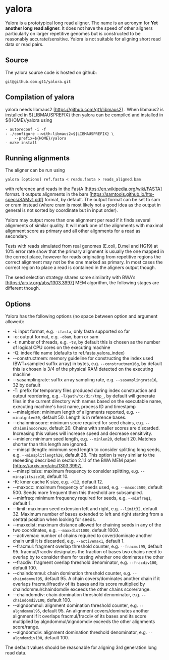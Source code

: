 # yalora
Yalora is a prototypical long read aligner. The name is an acronym for **Yet another long read aligner**.
It does not have the speed of other aligners particularly on larger repetitive genomes but is constructed to be reasonably accurate/sensitive. Yalora is not suitable for
aligning short read data or read pairs.

## Source

The yalora source code is hosted on github:

	git@github.com:gt1/yalora.git

## Compilation of yalora

yalora needs libmaus2 [https://github.com/gt1/libmaus2] . When libmaus2
is installed in ${LIBMAUSPREFIX} then yalora can be compiled and
installed in ${HOME}/yalora using

	- autoreconf -i -f
	- ./configure --with-libmaus2=${LIBMAUSPREFIX} \
		--prefix=${HOME}/yalora
	- make install

## Running alignments

The aligner can be run using

```
yalora [options] ref.fasta < reads.fasta > reads_aligned.bam
```

with reference and reads in the FastA [https://en.wikipedia.org/wiki/FASTA] format. It outputs alignments in the bam [https://samtools.github.io/hts-specs/SAMv1.pdf] format, by default.
The output format can be set to sam or cram instead (where cram is most likely not a good idea as the output in general is not sorted by coordinate but in input order).

Yalora may output more than one alignment per read if it finds several alignments of similar quality. It will mark one of the alignments with maximal alignment score as primary and all other alignments
for a read as secondary.

Tests with reads simulated from real genomes (E.coli, D.mel and HG19) at 10% error rate show that the primary alignment is usually the one mapped in the correct place, however for reads originating
from repetitive regions the correct alignment may not be the one marked as primary. In most cases the correct region to place a read is contained in the aligners output though.

The seed selection strategy shares some similarity with BWA's [https://arxiv.org/abs/1303.3997] MEM algorithm, the following stages are different though.

## Options

Yalora has the following options (no space between option and argument allowed):

* -i: input format, e.g. `-ifasta`, only fasta supported so far
* -o: output format, e.g. `-obam`, bam or sam
* -t: number of threads, e.g. `-t8`, by default this is chosen as the number of logical CPU cores on the executing machine
* -Q: index file name (defaults to ref.fasta.yalora_index)
* --constructmem: memory guideline for constructing the index used (BWT+sampled suffix array) in bytes, e.g. `--constructmem16g`, by default this is chosen is 3/4 of the physical RAM detected on the executing machine
* --sasamplingrate: suffix array sampling rate, e.g. `--sasamplingrate16`, 32 by default
* -T: prefix for temporary files produced during index construction and output reordering, e.g. `-T/path/to/dir/tmp_`, by default will generate files in the current directory with names based on the executable name, executing machine's host name, process ID and timestamp
* --minalgnlen: minimum length of alignments reported, e.g. `--minalgnlen50`, default 50. Length is in reference bases.
* --chainminscore: minimum score required for seed chains, e.g. `--chainminscore20`, default 20. Chains with smaller scores are discarded. Increasing this values will increase speed and decrease sensitivity.
* --minlen: minimum seed length, e.g. `--minlen20`, default 20. Matches shorter than this length are ignored.
* --minsplitlength: minimum seed length to consider splitting long seeds, e.g. `--minsplitlength28`, default 28. This option is very similar to the reseeding described in section 2.1.1 of the BWA MEM paper [https://arxiv.org/abs/1303.3997].
* --minsplitsize: maximum frequency to consider splitting, e.g. `--minsplitsize10`, default 10.
* -K: kmer cache K size, e.g. `-K12`, default 12.
* --maxocc: maximum frequency of seeds used, e.g. `--maxocc500`, default 500. Seeds more frequent then this threshold are subsampled.
* --minfreq: minimum frequency required for seeds, e.g. `--minfreq1`, default 1.
* --limit: maximum seed extension left and right, e.g. `--limit32`, default 32. Maximum number of bases extended to left and right starting from a central position when looking for seeds.
* --maxxdist: maximum distance allowed for chaining seeds in any of the two coordinates, e.g. `--maxxdist1000`, default 1000.
* --activemax: number of chains required to cover/dominate another chain until it is discarded, e.g. `--activemax1`, default 1.
* --fracmul: fragment overlap threshold counter, e.g. `--fracmul95`, default 95. fracmul/fracdiv designates the fraction of bases two chains need to overlap by to consider them for testing whether one dominates the other
* --fracdiv: fragment overlap threshold denominator, e.g. `--fracdiv100`, default 100.
* --chaindommul: chain domination threshold counter, e.g. `--chaindommul95`, default 95. A chain covers/dominates another chain if it overlaps fracmul/fracdiv of its bases and its score multiplied by chaindommul/chaindomdiv exceeds the other chains score/range.
* --chaindomdiv: chain domination threshold denominator, e.g. `--chaindomdiv100`, default 100.
* --algndommul: alignment domination threshold counter, e.g. `--algndommul95`, default 95. An alignment covers/dominates another alignment if it overlaps fracmul/fracdiv of its bases and its score multiplied by algndommul/algndomdiv exceeds the other alignments score/range.
* --algndomdiv: alignment domination threshold denominator, e.g. `--algndomdiv100`, default 100.

The default values should be reasonable for aligning 3rd generation long read data.
